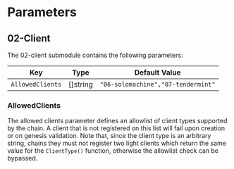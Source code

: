 # Parameters

## 02-Client

The 02-client submodule contains the following parameters:

| Key              | Type | Default Value |
|------------------|------|---------------|
| `AllowedClients`    | []string | `"06-solomachine","07-tendermint"`        |

### AllowedClients

The allowed clients parameter defines an allowlist of client types supported by the chain. A client
that is not registered on this list will fail upon creation or on genesis validation. Note that,
since the client type is an arbitrary string, chains they must not register two light clients which
return the same value for the `ClientType()` function, otherwise the allowlist check can be
bypassed.
